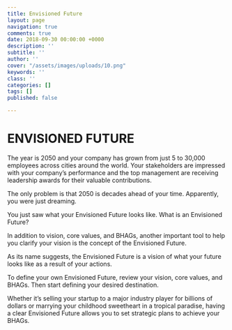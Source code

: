 ```yaml
---
title: Envisioned Future
layout: page
navigation: true
comments: true
date: 2018-09-30 00:00:00 +0000
description: ''
subtitle: ''
author: ''
cover: "/assets/images/uploads/10.png"
keywords: ''
class: ''
categories: []
tags: []
published: false

---
```

# ENVISIONED FUTURE

The year is 2050 and your company has grown from just 5 to 30,000 employees across cities around the world. Your stakeholders are impressed with your company’s performance and the top management are receiving leadership awards for their valuable contributions.

The only problem is that 2050 is decades ahead of your time. Apparently, you were just dreaming. 

You just saw what your Envisioned Future looks like. What is an Envisioned Future?

In addition to vision, core values, and BHAGs, another important tool to help you clarify your vision is the concept of the Envisioned Future. 

As its name suggests, the Envisioned Future is a vision of what your future looks like as a result of your actions.

To define your own Envisioned Future, review your vision, core values, and BHAGs. Then start defining your desired destination. 

Whether it’s selling your startup to a major industry player for billions of dollars or marrying your childhood sweetheart in a tropical paradise, having a clear Envisioned Future allows you to set strategic plans to achieve your BHAGs.